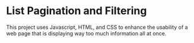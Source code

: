 # List Pagination and Filtering

This project uses Javascript, HTML, and CSS to enhance the usability of a web page that is displaying way too much information all at once.
